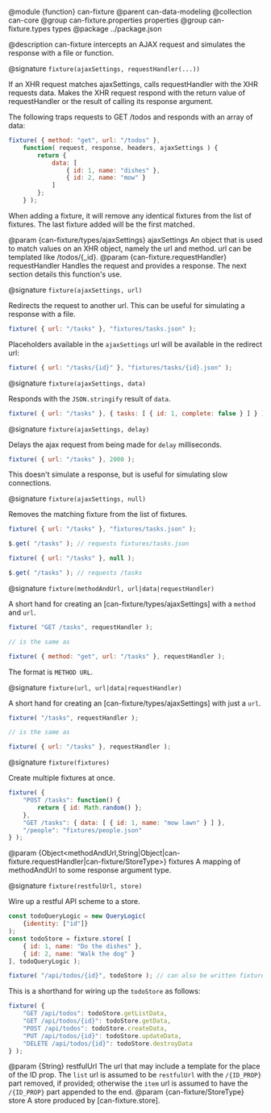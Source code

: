 @module {function} can-fixture
@parent can-data-modeling
@collection can-core
@group can-fixture.properties properties
@group can-fixture.types types
@package ../package.json

@description can-fixture intercepts an AJAX request and simulates the response with a file or function.

@signature `fixture(ajaxSettings, requestHandler(...))`

If an XHR request matches ajaxSettings, calls requestHandler with the XHR requests data. Makes the XHR request respond with the return value of requestHandler or the result of calling its response argument.

The following traps requests to GET /todos and responds with an array of data:

```js
fixture( { method: "get", url: "/todos" },
	function( request, response, headers, ajaxSettings ) {
		return {
			data: [
				{ id: 1, name: "dishes" },
				{ id: 2, name: "mow" }
			]
		};
	} );
```

When adding a fixture, it will remove any identical fixtures from the list of fixtures. The last fixture added will be the first matched.

  @param {can-fixture/types/ajaxSettings} ajaxSettings An object that is used to match values on an XHR object, namely the url and method. url can be templated like /todos/{_id}.
  @param {can-fixture.requestHandler} requestHandler Handles the request and provides a response. The next section details this function's use.

@signature `fixture(ajaxSettings, url)`

Redirects the request to another url.  This can be useful for simulating a response with a file.

```js
fixture( { url: "/tasks" }, "fixtures/tasks.json" );
```

Placeholders available in the `ajaxSettings` url will be available in the redirect url:

```js
fixture( { url: "/tasks/{id}" }, "fixtures/tasks/{id}.json" );
```

@signature `fixture(ajaxSettings, data)`

Responds with the `JSON.stringify` result of `data`.

```js
fixture( { url: "/tasks" }, { tasks: [ { id: 1, complete: false } ] } );
```

@signature `fixture(ajaxSettings, delay)`

Delays the ajax request from being made for `delay` milliseconds.

```js
fixture( { url: "/tasks" }, 2000 );
```

This doesn't simulate a response, but is useful for simulating slow connections.

@signature `fixture(ajaxSettings, null)`

Removes the matching fixture from the list of fixtures.

```js
fixture( { url: "/tasks" }, "fixtures/tasks.json" );

$.get( "/tasks" ); // requests fixtures/tasks.json

fixture( { url: "/tasks" }, null );

$.get( "/tasks" ); // requests /tasks
```

@signature `fixture(methodAndUrl, url|data|requestHandler)`

A short hand for creating an [can-fixture/types/ajaxSettings] with a `method` and `url`.

```js
fixture( "GET /tasks", requestHandler );

// is the same as

fixture( { method: "get", url: "/tasks" }, requestHandler );
```

The format is `METHOD URL`.

@signature `fixture(url, url|data|requestHandler)`

A short hand for creating an [can-fixture/types/ajaxSettings] with just a `url`.

```js
fixture( "/tasks", requestHandler );

// is the same as

fixture( { url: "/tasks" }, requestHandler );
```

@signature `fixture(fixtures)`

Create multiple fixtures at once.

```js
fixture( {
	"POST /tasks": function() {
		return { id: Math.random() };
	},
	"GET /tasks": { data: [ { id: 1, name: "mow lawn" } ] },
	"/people": "fixtures/people.json"
} );
```

  @param {Object<methodAndUrl,String|Object|can-fixture.requestHandler|can-fixture/StoreType>} fixtures A mapping of methodAndUrl to
  some response argument type.



@signature `fixture(restfulUrl, store)`

Wire up a restful API scheme to a store.

```js
const todoQueryLogic = new QueryLogic(
	{identity: ["id"]}
);
const todoStore = fixture.store( [
	{ id: 1, name: "Do the dishes" },
	{ id: 2, name: "Walk the dog" }
], todoQueryLogic );

fixture( "/api/todos/{id}", todoStore ); // can also be written fixture("/api/todos", todoStore);
```

This is a shorthand for wiring up the `todoStore` as follows:

```js
fixture( {
	"GET /api/todos": todoStore.getListData,
	"GET /api/todos/{id}": todoStore.getData,
	"POST /api/todos": todoStore.createData,
	"PUT /api/todos/{id}": todoStore.updateData,
	"DELETE /api/todos/{id}": todoStore.destroyData
} );
```

  @param {String} restfulUrl The url that may include a template for the place of the ID prop.  The `list` url is assumed to be `restfulUrl` with the `/{ID_PROP}` part removed, if provided; otherwise the `item` url is assumed to have the `/{ID_PROP}` part appended to the end.
  @param {can-fixture/StoreType} store A store produced by [can-fixture.store].
